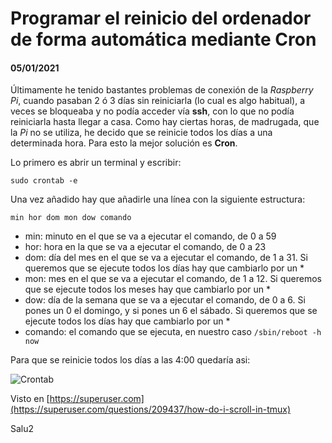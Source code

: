 # Programar el reinicio del ordenador de forma automática mediante **Cron**
#### 05/01/2021

Últimamente he tenido bastantes problemas de conexión de la *Raspberry Pi*, cuando pasaban 2 ó 3 días sin reiniciarla (lo cual es algo habitual), a veces se bloqueaba y no podía acceder vía **ssh**, con lo que no podía reiniciarla hasta llegar a casa.
Como hay ciertas horas, de madrugada, que la *Pi* no se utiliza, he decido que se reinicie todos los días a una determinada hora. Para esto la mejor solución es **Cron**.

Lo primero es abrir un terminal y escribir:

    sudo crontab -e

Una vez añadido hay que añadirle una línea con la siguiente estructura:

    min hor dom mon dow comando

 - min: minuto en el que se va a ejecutar el comando, de 0 a 59
 - hor: hora en la que se va a ejecutar el comando, de 0 a 23
 - dom: día del mes en el que se va a ejecutar el comando, de 1 a 31. Si queremos que se ejecute todos los días hay que cambiarlo por un *
 - mon: mes en el que se va a ejecutar el comando, de 1 a 12. Si queremos que se ejecute todos los meses hay que cambiarlo por un *
 - dow: día de la semana que se va a ejecutar el comando, de 0 a 6. Si pones un 0 el domingo, y si pones un 6 el sábado. Si queremos que se ejecute todos los días hay que cambiarlo por un *
 - comando: el comando que se ejecuta, en nuestro caso `/sbin/reboot -h now`

Para que se reinicie todos los días a las 4:00 quedaría asi:

![Crontab](https://clonbg.netlify.app/reinicio-programado/crontab.png)

Visto en [https://superuser.com](https://superuser.com/questions/209437/how-do-i-scroll-in-tmux)

Salu2
<!--stackedit_data:
eyJoaXN0b3J5IjpbLTg2Mjg3NDI4NiwxNzM2Mzc1NzU3LC01MT
A5OTc4MTUsLTQyMzY5MDg5XX0=
-->